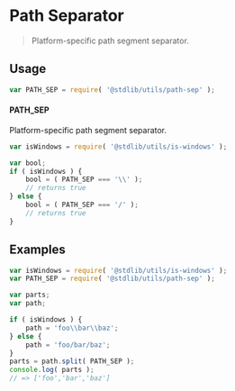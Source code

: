 # Path Separator

> Platform-specific path segment separator.


<!-- <usage> -->

## Usage

``` javascript
var PATH_SEP = require( '@stdlib/utils/path-sep' );
```

#### PATH_SEP

Platform-specific path segment separator.

``` javascript
var isWindows = require( '@stdlib/utils/is-windows' );

var bool;
if ( isWindows ) {
    bool = ( PATH_SEP === '\\' );
    // returns true
} else {
    bool = ( PATH_SEP === '/' );
    // returns true
}
```

<!-- </usage> -->


<!-- <examples> -->

## Examples

``` javascript
var isWindows = require( '@stdlib/utils/is-windows' );
var PATH_SEP = require( '@stdlib/utils/path-sep' );

var parts;
var path;

if ( isWindows ) {
    path = 'foo\\bar\\baz';
} else {
    path = 'foo/bar/baz';
}
parts = path.split( PATH_SEP );
console.log( parts );
// => ['foo','bar','baz']
```

<!-- </examples> -->


<!-- <links> -->

<!-- </links> -->
